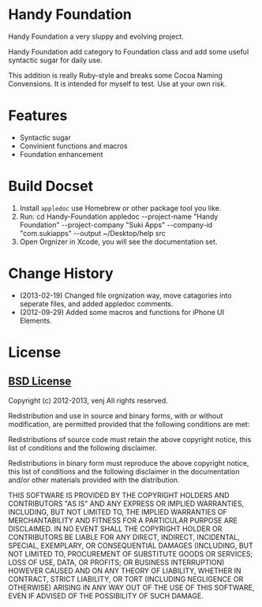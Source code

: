 Handy Foundation
================

Handy Foundation a very sluppy and evolving project. 

Handy Foundation add category to Foundation class and add some useful syntactic sugar for daily use. 

This addition is really Ruby-style and breaks some Cocoa Naming Convensions. It is intended for myself to test. Use at your own risk.

Features
========

- Syntactic sugar
- Convinient functions and macros
- Foundation enhancement

Build Docset
============

1. Install `appledoc` use Homebrew or other package tool you like.
2. Run: 
	cd Handy-Foundation
	appledoc --project-name "Handy Foundation" --project-company "Suki Apps" --company-id "com.sukiapps" --output ~/Desktop/help src
3. Open Orgnizer in Xcode, you will see the documentation set.

Change History
==============

- (2013-02-19) Changed file orgnization way, move catagories into seperate files, and added appledoc comments.
- (2012-09-29) Added some macros and functions for iPhone UI Elements.

License
=======

[BSD License](http://www.opensource.org/licenses/bsd-license.php)
------------------------------------------------------------------

Copyright (c) 2012-2013, venj
All rights reserved.

Redistribution and use in source and binary forms, with or without modification, are permitted provided that the following conditions are met:

Redistributions of source code must retain the above copyright notice, this list of conditions and the following disclaimer.

Redistributions in binary form must reproduce the above copyright notice, this list of conditions and the following disclaimer in the documentation and/or other materials provided with the distribution.

THIS SOFTWARE IS PROVIDED BY THE COPYRIGHT HOLDERS AND CONTRIBUTORS "AS IS" AND ANY EXPRESS OR IMPLIED WARRANTIES, INCLUDING, BUT NOT LIMITED TO, THE IMPLIED WARRANTIES OF MERCHANTABILITY AND FITNESS FOR A PARTICULAR PURPOSE ARE DISCLAIMED. IN NO EVENT SHALL THE COPYRIGHT HOLDER OR CONTRIBUTORS BE LIABLE FOR ANY DIRECT, INDIRECT, INCIDENTAL, SPECIAL, EXEMPLARY, OR CONSEQUENTIAL DAMAGES (INCLUDING, BUT NOT LIMITED TO, PROCUREMENT OF SUBSTITUTE GOODS OR SERVICES; LOSS OF USE, DATA, OR PROFITS; OR BUSINESS INTERRUPTION) HOWEVER CAUSED AND ON ANY THEORY OF LIABILITY, WHETHER IN CONTRACT, STRICT LIABILITY, OR TORT (INCLUDING NEGLIGENCE OR OTHERWISE) ARISING IN ANY WAY OUT OF THE USE OF THIS SOFTWARE, EVEN IF ADVISED OF THE POSSIBILITY OF SUCH DAMAGE.
